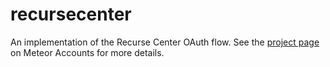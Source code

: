 # recursecenter

An implementation of the Recurse Center OAuth flow. See the [project page](https://www.meteor.com/accounts) on Meteor Accounts for more details.
